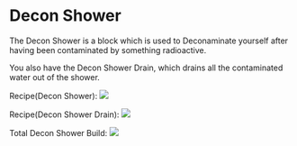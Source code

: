 Decon Shower
============

The Decon Shower is a block which is used to Deconaminate yourself after having been contaminated by something radioactive.

You also have the Decon Shower Drain, which drains all the contaminated water out of the shower.


Recipe(Decon Shower):
![](/img/decon_shower.png)

Recipe(Decon Shower Drain):
![](/img/decon_shower_drain.png)

Total Decon Shower Build:
![](/img/total_decon_shower.png)